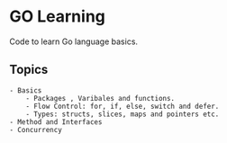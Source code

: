 # GO Learning
Code to learn Go language basics. 

## Topics
    - Basics
        - Packages , Varibales and functions.
        - Flow Control: for, if, else, switch and defer.
        - Types: structs, slices, maps and pointers etc.
    - Method and Interfaces
    - Concurrency
    

